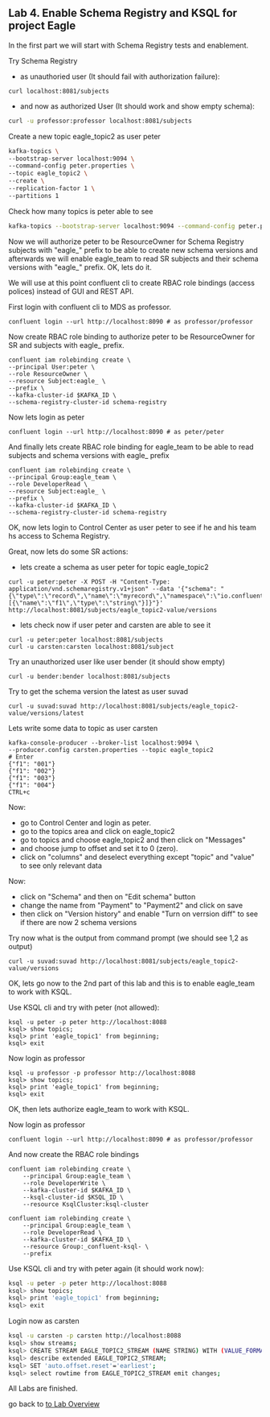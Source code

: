 ## Lab 4. Enable Schema Registry and KSQL for project Eagle 

  In the first part we will start with Schema Registry tests and enablement.
  
Try Schema Registry
  * as unauthoried user (It should fail with authorization failure):
```
curl localhost:8081/subjects
```
  * and now as authorized User (It should work and show empty schema):
```bash
curl -u professor:professor localhost:8081/subjects
```

Create a new topic eagle_topic2 as user peter
```bash
kafka-topics \
--bootstrap-server localhost:9094 \
--command-config peter.properties \
--topic eagle_topic2 \
--create \
--replication-factor 1 \
--partitions 1
```

Check how many topics is peter able to see
```bash
kafka-topics --bootstrap-server localhost:9094 --command-config peter.properties --list
```

Now we will authorize peter to be ResourceOwner for Schema Registry subjects with "eagle_" prefix to be able to create new schema versions and afterwards we will enable eagle_team to read SR subjects and their schema versions with "eagle_" prefix.
OK, lets do it.

We will use at this point confluent cli to create RBAC role bindings (access polices) instead of GUI and REST API.

First login with confluent cli to MDS as professor.
```
confluent login --url http://localhost:8090 # as professor/professor
```

Now create RBAC role binding to authorize peter to be ResourceOwner for SR and subjects with eagle_ prefix.
```
confluent iam rolebinding create \
--principal User:peter \
--role ResourceOwner \
--resource Subject:eagle_ \
--prefix \
--kafka-cluster-id $KAFKA_ID \
--schema-registry-cluster-id schema-registry
```

Now lets login as peter
```
confluent login --url http://localhost:8090 # as peter/peter
```

And finally lets create RBAC role binding for eagle_team to be able to read subjects and schema versions with eagle_ prefix
```
confluent iam rolebinding create \
--principal Group:eagle_team \
--role DeveloperRead \
--resource Subject:eagle_ \
--prefix \
--kafka-cluster-id $KAFKA_ID \
--schema-registry-cluster-id schema-registry
```

OK, now lets login to Control Center as user peter to see if he and his team hs access to Schema Registry.

Great, now lets do some SR actions:
  * lets create a schema as user peter for topic eagle_topic2
```
curl -u peter:peter -X POST -H "Content-Type: application/vnd.schemaregistry.v1+json" --data '{"schema": "{\"type\":\"record\",\"name\":\"myrecord\",\"namespace\":\"io.confluent.examples.clients.basicavro\",\"fields\":[{\"name\":\"f1\",\"type\":\"string\"}]}"}' http://localhost:8081/subjects/eagle_topic2-value/versions
```

  * lets check now if user peter and carsten are able to see it
  ```
  curl -u peter:peter localhost:8081/subjects
  curl -u carsten:carsten localhost:8081/subject
  ```

Try an unauthorized user like user bender (it should show empty)
  ```
  curl -u bender:bender localhost:8081/subjects
  ```

Try to get the schema version the latest as user suvad
```
curl -u suvad:suvad http://localhost:8081/subjects/eagle_topic2-value/versions/latest
```

Lets write some data to topic as user carsten
```
kafka-console-producer --broker-list localhost:9094 \
--producer.config carsten.properties --topic eagle_topic2 
# Enter
{"f1": "001"}
{"f1": "002"}
{"f1": "003"}
{"f1": "004"}
CTRL+c
```

Now:
 * go to Control Center and login as peter.
 * go to the topics area and click on eagle_topic2
 * go to topics and choose eagle_topic2 and then click on "Messages"
 * and choose jump to offset and set it to 0 (zero). 
 * click on "columns" and deselect everything except "topic" and "value" to see only relevant data
 
Now:
 * click on "Schema" and then on "Edit schema" button
 * change the name from "Payment" to "Payment2" and click on save
 * then click on "Version history" and enable "Turn on verrsion diff" to see if there are now 2 schema versions

 
Try now what is the output from command prompt (we should see 1,2 as output)
 ```
curl -u suvad:suvad http://localhost:8081/subjects/eagle_topic2-value/versions
```

OK, lets go now to the 2nd part of this lab and this is to enable eagle_team to work with KSQL.

Use KSQL cli and try with peter (not allowed):
```
ksql -u peter -p peter http://localhost:8088
ksql> show topics;
ksql> print 'eagle_topic1' from beginning;
ksql> exit
```

Now login as professor
```
ksql -u professor -p professor http://localhost:8088
ksql> show topics;
ksql> print 'eagle_topic1' from beginning;
ksql> exit
```

OK, then lets authorize eagle_team to work with KSQL.

Now login as professor
```
confluent login --url http://localhost:8090 # as professor/professor
```
And now create the RBAC role bindings
```
confluent iam rolebinding create \
    --principal Group:eagle_team \
    --role DeveloperWrite \
    --kafka-cluster-id $KAFKA_ID \
    --ksql-cluster-id $KSQL_ID \
    --resource KsqlCluster:ksql-cluster

confluent iam rolebinding create \
    --principal Group:eagle_team \
    --role DeveloperRead \
    --kafka-cluster-id $KAFKA_ID \
    --resource Group:_confluent-ksql- \
    --prefix 
```

Use KSQL cli and try with peter again (it should work now):
```bash
ksql -u peter -p peter http://localhost:8088
ksql> show topics;
ksql> print 'eagle_topic1' from beginning;
ksql> exit
```

Login now as carsten
```bash
ksql -u carsten -p carsten http://localhost:8088
ksql> show streams;
ksql> CREATE STREAM EAGLE_TOPIC2_STREAM (NAME STRING) WITH (VALUE_FORMAT='JSON', KAFKA_TOPIC='eagle_topic2', PARTITIONS=1, REPLICAS=1);
ksql> describe extended EAGLE_TOPIC2_STREAM;
ksql> SET 'auto.offset.reset'='earliest';
ksql> select rowtime from EAGLE_TOPIC2_STREAM emit changes;
```

All Labs are finished.

go back to [to Lab Overview](https://github.com/ora0600/confluent-rbac-hands-on#hands-on-agenda-and-labs)
